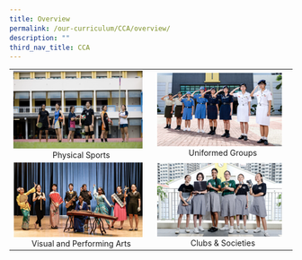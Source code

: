 ```yaml
---
title: Overview
permalink: /our-curriculum/CCA/overview/
description: ""
third_nav_title: CCA
---
```


|  |  |
|---|---|
| <a href="https://moe-cedargirlssec-staging.netlify.app/our-curriculum/cca/sports/"><img style="width:95%" src="/images/cca99.png"></a> <center>Physical Sports</center> | <a href="https://moe-cedargirlssec-staging.netlify.app/our-curriculum/cca/uniformed-groups/"><img style="width:95%"  src="/images/cca98.png"></a><center>Uniformed Groups</center> |
| <a href="https://moe-cedargirlssec-staging.netlify.app/our-curriculum/cca/performing-arts/"><img style="width:95%" src="/images/cca97.png"></a><center>Visual and Performing Arts</center> | <a href="https://moe-cedargirlssec-staging.netlify.app/our-curriculum/cca/clubs-and-societies/"><img style="width:95%"  src="/images/cca96.png"></a><center>Clubs & Societies</center> |

